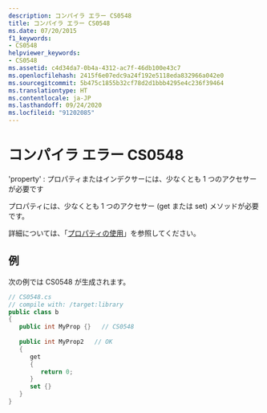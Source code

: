 ```yaml
---
description: コンパイラ エラー CS0548
title: コンパイラ エラー CS0548
ms.date: 07/20/2015
f1_keywords:
- CS0548
helpviewer_keywords:
- CS0548
ms.assetid: c4d34da7-0b4a-4312-ac7f-46db100e43c7
ms.openlocfilehash: 2415f6e07edc9a24f192e5118eda832966a042e0
ms.sourcegitcommit: 5b475c1855b32cf78d2d1bbb4295e4c236f39464
ms.translationtype: HT
ms.contentlocale: ja-JP
ms.lasthandoff: 09/24/2020
ms.locfileid: "91202085"
---
```

# <a name="compiler-error-cs0548"></a>コンパイラ エラー CS0548

'property' : プロパティまたはインデクサーには、少なくとも 1 つのアクセサーが必要です  
  
 プロパティには、少なくとも 1 つのアクセサー (get または set) メソッドが必要です。  
  
 詳細については、「[プロパティの使用](../programming-guide/classes-and-structs/using-properties.md)」を参照してください。  
  
## <a name="example"></a>例  

 次の例では CS0548 が生成されます。  
  
```csharp  
// CS0548.cs  
// compile with: /target:library  
public class b  
{  
   public int MyProp {}   // CS0548  
  
   public int MyProp2   // OK  
   {  
      get  
      {  
         return 0;  
      }  
      set {}  
   }  
}  
```
